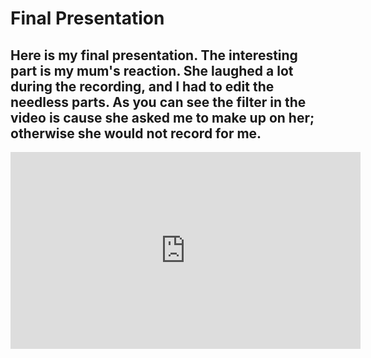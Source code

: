# Final Presentation

## Here is my final presentation. The interesting part is my mum's reaction. She laughed a lot during the recording, and I had to edit the needless parts. As you can see the filter in the video is cause she asked me to make up on her; otherwise she would not record for me.

<iframe width="560" height="315" src="https://www.youtube.com/embed/rY356xSujlA" title="YouTube video player" frameborder="0" allow="accelerometer; autoplay; clipboard-write; encrypted-media; gyroscope; picture-in-picture" allowfullscreen></iframe>
